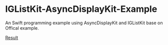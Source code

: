 # IGListKit-AsyncDisplayKit-Example
An Swift programming example using AsyncDisplayKit and IGListKit base on Offical example.

[Result](https://github.com/QiuDaniel/IGListKit-AsyncDisplayKit-Example/blob/master/snap.gif)